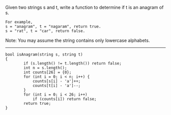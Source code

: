 Given two strings s and t, write a function to determine if t is an anagram of s.

```
For example,
s = "anagram", t = "nagaram", return true.
s = "rat", t = "car", return false.
```
Note:
You may assume the string contains only lowercase alphabets.


---


```
bool isAnagram(string s, string t)
{
        if (s.length() != t.length()) return false;
        int n = s.length();
        int counts[26] = {0};
        for (int i = 0; i < n; i++) { 
            counts[s[i] - 'a']++;
            counts[t[i] - 'a']--;
        }
        for (int i = 0; i < 26; i++)
            if (counts[i]) return false;
        return true;
}
```
